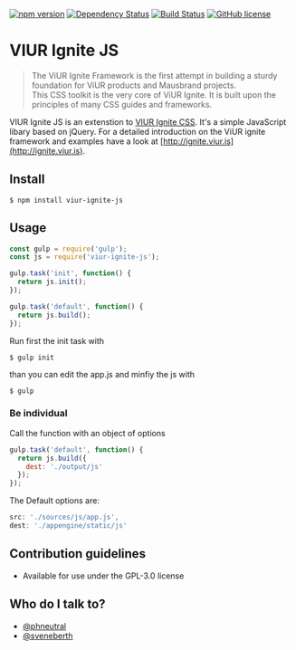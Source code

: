 [![npm version](https://badge.fury.io/js/viur-ignite-js.svg)](https://badge.fury.io/js/viur-ignite-js)
[![Dependency Status](https://david-dm.org/viur-ignite/viur-ignite-js.svg)](https://david-dm.org/viur-ignite/viur-ignite-js)
[![Build Status](https://travis-ci.org/viur-ignite/viur-ignite-js.svg?branch=develop)](https://travis-ci.org/viur-ignite/viur-ignite-js)
[![GitHub license](https://img.shields.io/badge/license-GPL-blue.svg)](https://raw.githubusercontent.com/viur-ignite/viur-ignite-js/master/LICENSE)

# VIUR Ignite JS

>The ViUR Ignite Framework is the first attempt in building a sturdy foundation for ViUR products and Mausbrand projects.<br>This CSS toolkit is the very core of ViUR Ignite. It is built upon the principles of many CSS guides and frameworks.

VIUR Ignite JS is an extenstion to [VIUR Ignite CSS](https://github.com/viur-ignite/viur-ignite-css). It's a simple JavaScript libary based on jQuery.
For a detailed introduction on the ViUR ignite framework and examples have a look at [http://ignite.viur.is](http://ignite.viur.is).

## Install
```
$ npm install viur-ignite-js
```

## Usage
```js
const gulp = require('gulp');
const js = require('viur-ignite-js');

gulp.task('init', function() {
  return js.init();
});

gulp.task('default', function() {
  return js.build();
});
```

Run first the init task with
```
$ gulp init
```
than you can edit the app.js and minfiy the js with
```
$ gulp
```


### Be individual
Call the function with an object of options
```js
gulp.task('default', function() {
  return js.build({
    dest: './output/js'
  });
});
```

The Default options are:
```js
src: './sources/js/app.js',
dest: './appengine/static/js'
```

## Contribution guidelines
* Available for use under the GPL-3.0 license

## Who do I talk to?
* [@phneutral](https://github.com/phneutral)
* [@sveneberth](https://github.com/sveneberth)

